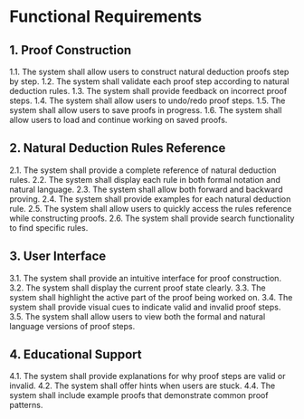 # Functional Requirements

## 1. Proof Construction

1.1. The system shall allow users to construct natural deduction proofs step by step.
1.2. The system shall validate each proof step according to natural deduction rules.
1.3. The system shall provide feedback on incorrect proof steps.
1.4. The system shall allow users to undo/redo proof steps.
1.5. The system shall allow users to save proofs in progress.
1.6. The system shall allow users to load and continue working on saved proofs.

## 2. Natural Deduction Rules Reference

2.1. The system shall provide a complete reference of natural deduction rules.
2.2. The system shall display each rule in both formal notation and natural language.
2.3. The system shall allow both forward and backward proving.
2.4. The system shall provide examples for each natural deduction rule.
2.5. The system shall allow users to quickly access the rules reference while constructing proofs.
2.6. The system shall provide search functionality to find specific rules.

## 3. User Interface

3.1. The system shall provide an intuitive interface for proof construction.
3.2. The system shall display the current proof state clearly.
3.3. The system shall highlight the active part of the proof being worked on.
3.4. The system shall provide visual cues to indicate valid and invalid proof steps.
3.5. The system shall allow users to view both the formal and natural language versions of proof steps.

## 4. Educational Support

4.1. The system shall provide explanations for why proof steps are valid or invalid.
4.2. The system shall offer hints when users are stuck.
4.4. The system shall include example proofs that demonstrate common proof patterns.
